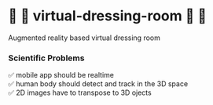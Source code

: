 # :womans_clothes: :jeans: virtual-dressing-room :dress: :tshirt: 
Augmented reality based virtual dressing room

### Scientific Problems 
:white_check_mark: mobile app should be realtime <br>
:white_check_mark: human body should detect and track in the 3D space <br>
:white_check_mark: 2D images have to transpose to 3D ojects <br>
